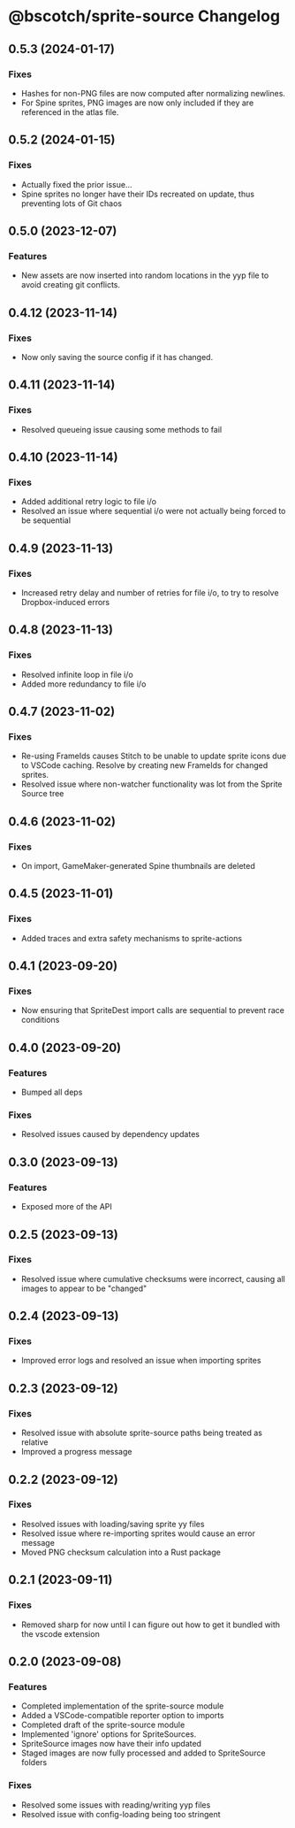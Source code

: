 # @bscotch/sprite-source Changelog

## 0.5.3 (2024-01-17)

### Fixes

- Hashes for non-PNG files are now computed after normalizing newlines.
- For Spine sprites, PNG images are now only included if they are referenced in the atlas file.

## 0.5.2 (2024-01-15)

### Fixes

- Actually fixed the prior issue...
- Spine sprites no longer have their IDs recreated on update, thus preventing lots of Git chaos

## 0.5.0 (2023-12-07)

### Features

- New assets are now inserted into random locations in the yyp file to avoid creating git conflicts.

## 0.4.12 (2023-11-14)

### Fixes

- Now only saving the source config if it has changed.

## 0.4.11 (2023-11-14)

### Fixes

- Resolved queueing issue causing some methods to fail

## 0.4.10 (2023-11-14)

### Fixes

- Added additional retry logic to file i/o
- Resolved an issue where sequential i/o were not actually being forced to be sequential

## 0.4.9 (2023-11-13)

### Fixes

- Increased retry delay and number of retries for file i/o, to try to resolve Dropbox-induced errors

## 0.4.8 (2023-11-13)

### Fixes

- Resolved infinite loop in file i/o
- Added more redundancy to file i/o

## 0.4.7 (2023-11-02)

### Fixes

- Re-using FrameIds causes Stitch to be unable to update sprite icons due to VSCode caching. Resolve by creating new FrameIds for changed sprites.
- Resolved issue where non-watcher functionality was lot from the Sprite Source tree

## 0.4.6 (2023-11-02)

### Fixes

- On import, GameMaker-generated Spine thumbnails are deleted

## 0.4.5 (2023-11-01)

### Fixes

- Added traces and extra safety mechanisms to sprite-actions

## 0.4.1 (2023-09-20)

### Fixes

- Now ensuring that SpriteDest import calls are sequential to prevent race conditions

## 0.4.0 (2023-09-20)

### Features

- Bumped all deps

### Fixes

- Resolved issues caused by dependency updates

## 0.3.0 (2023-09-13)

### Features

- Exposed more of the API

## 0.2.5 (2023-09-13)

### Fixes

- Resolved issue where cumulative checksums were incorrect, causing all images to appear to be "changed"

## 0.2.4 (2023-09-13)

### Fixes

- Improved error logs and resolved an issue when importing sprites

## 0.2.3 (2023-09-12)

### Fixes

- Resolved issue with absolute sprite-source paths being treated as relative
- Improved a progress message

## 0.2.2 (2023-09-12)

### Fixes

- Resolved issues with loading/saving sprite yy files
- Resolved issue where re-importing sprites would cause an error message
- Moved PNG checksum calculation into a Rust package

## 0.2.1 (2023-09-11)

### Fixes

- Removed sharp for now until I can figure out how to get it bundled with the vscode extension

## 0.2.0 (2023-09-08)

### Features

- Completed implementation of the sprite-source module
- Added a VSCode-compatible reporter option to imports
- Completed draft of the sprite-source module
- Implemented 'ignore' options for SpriteSources.
- SpriteSource images now have their info updated
- Staged images are now fully processed and added to SpriteSource folders

### Fixes

- Resolved some issues with reading/writing yyp files
- Resolved issue with config-loading being too stringent